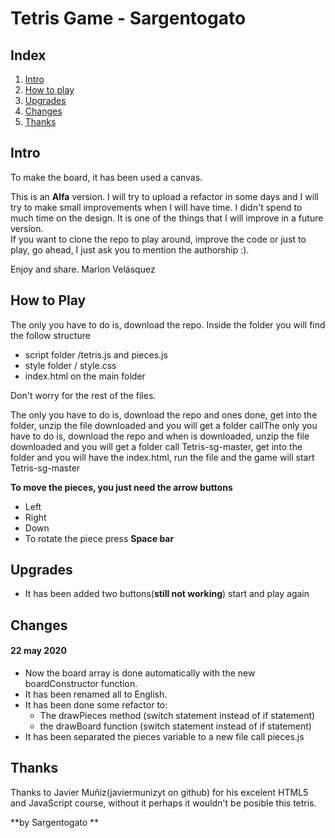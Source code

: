 # Tetris Game - Sargentogato

## Index

1.  [Intro](#intro "intro")
2.  [How to play](#how-to-play)
3.  [Upgrades](#upgrades)
4.  [Changes](#changes)
5.  [Thanks](#thanks)

## Intro

To make the board, it has been used a canvas.

This is an **Alfa** version. I will try to upload a refactor in some days and I will try to make small improvements when I will have time. I didn't spend to much time on the design. It is one of the things that I will improve in a future version.  
If you want to clone the repo to play around, improve the code or just to play, go ahead, I just ask you to mention the authorship :).

Enjoy and share. Marlon Velásquez

## How to Play
The only you have to do is, download the repo. Inside the folder you will find the follow structure
- script folder /tetris.js and pieces.js
- style folder / style.css
- index.html on the main folder

Don't worry for the rest of the files. 

The only you have to do is, download the repo and ones done, get into the folder, unzip the file downloaded and you will get a folder callThe only you have to do is, download the repo and when is downloaded, unzip the file downloaded and you will get a folder call Tetris-sg-master, get into the folder and you will have the index.html, run the file and the game will start Tetris-sg-master

**To move the pieces, you just need the arrow buttons**

- Left
- Right
- Down
- To rotate the piece press **Space bar**

## Upgrades

- It has been added two buttons(**still not working**) start and play again

## Changes

#### 22 may 2020

- Now the board array is done automatically with the new boardConstructor function.
- It has been renamed all to English.
- It has been done some refactor to:
  - The drawPieces method (switch statement instead of if statement)
  - the drawBoard function (switch statement instead of if statement)
- It has been separated the pieces variable to a new file call pieces.js

## Thanks

Thanks to Javier Muñiz(javiermunizyt on github) for his excelent HTML5 and JavaScript course, without it perhaps it wouldn't be posible this tetris.

**by Sargentogato **
